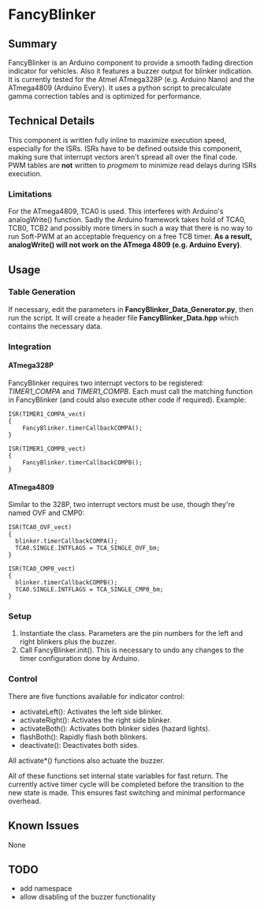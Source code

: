 # FancyBlinker

## Summary

FancyBlinker is an Arduino component to provide a smooth fading direction indicator for vehicles. Also it features a buzzer output for blinker indication.
It is currently tested for the Atmel ATmega328P (e.g. Arduino Nano) and the ATmega4809 (Arduino Every). It uses a python script to precalculate gamma correction tables and is optimized for performance.

## Technical Details
This component is written fully inline to maximize execution speed, especially for the ISRs. ISRs have to be defined outside this component, making sure that interrupt vectors aren't spread all over the final code. PWM tables are **not** written to *progmem* to minimize read delays during ISRs execution. 

### Limitations
For the ATmega4809, TCA0 is used. This interferes with Arduino's analogWrite() function. Sadly the Arduino framework takes hold of TCA0, TCB0, TCB2 and possibly more timers in such a way that there is no way to run Soft-PWM at an acceptable frequency on a free TCB timer. **As a result, analogWrite() will not work on the ATmega 4809 (e.g. Arduino Every)**.

## Usage
### Table Generation
If necessary, edit the parameters in **FancyBlinker_Data_Generator.py**, then run the script. It will create a header file **FancyBlinker_Data.hpp** which contains the necessary data.

### Integration
#### ATmega328P
FancyBlinker requires two interrupt vectors to be registered: *TIMER1_COMPA* and *TIMER1_COMPB*. Each must call the matching function in FancyBlinker (and could also execute other code if required). Example:

    ISR(TIMER1_COMPA_vect)
    {
	    FancyBlinker.timerCallbackCOMPA();
    }
    
    ISR(TIMER1_COMPB_vect)
    {
	    FancyBlinker.timerCallbackCOMPB();
    }
#### ATmega4809
Similar to the 328P, two interrupt vectors must be use, though they're named OVF and CMP0:

    ISR(TCA0_OVF_vect)
    {
      blinker.timerCallbackCOMPA();
      TCA0.SINGLE.INTFLAGS = TCA_SINGLE_OVF_bm;
    }
    
    ISR(TCA0_CMP0_vect)
    {
      blinker.timerCallbackCOMPB();
      TCA0.SINGLE.INTFLAGS = TCA_SINGLE_CMP0_bm;
    }

### Setup
1. Instantiate the class. Parameters are the pin numbers for the left and right blinkers plus the buzzer.
2. Call FancyBlinker.init(). This is necessary to undo any changes to the timer configuration done by Arduino. 
 
### Control
There are five functions available for indicator control:
* activateLeft(): Activates the left side blinker.
* activateRight(): Activates the right side blinker.
* activateBoth(): Activates both blinker sides (hazard lights).
* flashBoth(): Rapidly flash both blinkers.
* deactivate(): Deactivates both sides.

All activate*() functions also actuate the buzzer.

All of these functions set internal state variables for fast return. The currently active timer cycle will be completed before the transition to the new state is made. This ensures fast switching and minimal performance overhead.

## Known Issues
None

## TODO
* add namespace
* allow disabling of the buzzer functionality